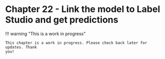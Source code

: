 # Chapter 22 - Link the model to Label Studio and get predictions

!!! warning "This is a work in progress"

    This chapter is a work in progress. Please check back later for updates. Thank
    you!
